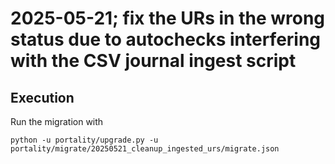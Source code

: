 # 2025-05-21; fix the URs in the wrong status due to autochecks interfering with the CSV journal ingest script

## Execution

Run the migration with

    python -u portality/upgrade.py -u portality/migrate/20250521_cleanup_ingested_urs/migrate.json